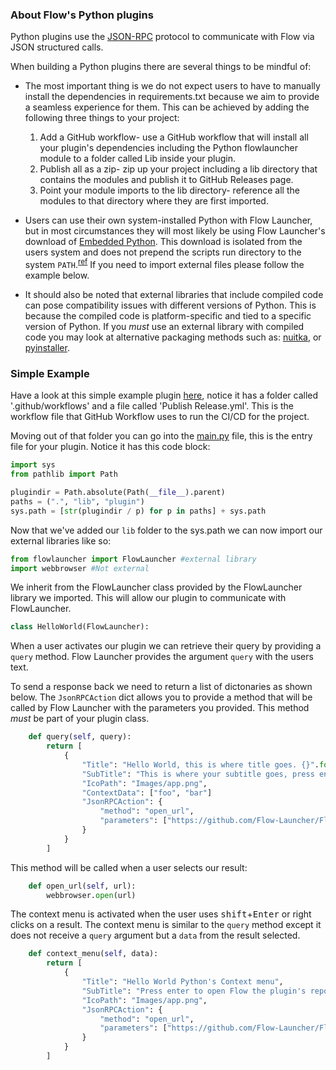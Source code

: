 ### About Flow's Python plugins

Python plugins use the [JSON-RPC](https://flow-launcher.github.io/docs/#/json-rpc) protocol to communicate with Flow via JSON structured calls.

When building a Python plugins there are several things to be mindful of:

* The most important thing is we do not expect users to have to manually install the dependencies in requirements.txt because we aim to provide a seamless experience for them. This can be achieved by adding the following three things to your project:
    1. Add a GitHub workflow- use a GitHub workflow that will install all your plugin's dependencies including the Python flowlauncher module to a folder called Lib inside your plugin.
    2. Publish all as a zip- zip up your project including a lib directory that contains the modules and publish it to GitHub Releases page.
    3. Point your module imports to the lib directory- reference all the modules to that directory where they are first imported.

* Users can use their own system-installed Python with Flow Launcher, but in most circumstances they will most likely be using Flow Launcher's download of [Embedded Python](https://docs.python.org/3/using/windows.html#the-embeddable-package). This download is isolated from the users system and does not prepend the scripts run directory to the system `PATH`.<sup>[ref](https://bugs.python.org/issue28245)</sup> If you need to import external files please follow the example below.

* It should also be noted that external libraries that include compiled code can pose compatibility issues with different versions of Python. This is because the compiled code is platform-specific and tied to a specific version of Python. If you *must* use an external library with compiled code you may look at alternative packaging methods such as: [nuitka](http://nuitka.net/), or [pyinstaller](https://pyinstaller.org/en/stable/).

### Simple Example
Have a look at this simple example plugin [here](https://github.com/Flow-Launcher/Flow.Launcher.Plugin.HelloWorldPython), notice it has a folder called '.github/workflows' and a file called 'Publish Release.yml'. This is the workflow file that GitHub Workflow uses to run the CI/CD for the project. 

Moving out of that folder you can go into the [main.py](https://github.com/Flow-Launcher/Flow.Launcher.Plugin.HelloWorldPython/blob/main/main.py) file, this is the entry file for your plugin. Notice it has this code block:
```python
import sys
from pathlib import Path

plugindir = Path.absolute(Path(__file__).parent)
paths = (".", "lib", "plugin")
sys.path = [str(plugindir / p) for p in paths] + sys.path
```

Now that we've added our `lib` folder to the sys.path we can now import our external libraries like so:
```python
from flowlauncher import FlowLauncher #external library
import webbrowser #Not external
```

We inherit from the FlowLauncher class provided by the FlowLauncher library we imported. This will allow our plugin to communicate with FlowLauncher.

```python
class HelloWorld(FlowLauncher):
```

When a user activates our plugin we can retrieve their query by providing a `query` method. Flow Launcher provides the argument `query` with the users text.

To send a response back we need to return a list of dictonaries as shown below. The `JsonRPCAction` dict allows you to provide a method that will be called by Flow Launcher with the parameters you provided. This method *must* be part of your plugin class.

```python
    def query(self, query):
        return [
            {
                "Title": "Hello World, this is where title goes. {}".format(('Your query is: ' + query , query)[query == '']),
                "SubTitle": "This is where your subtitle goes, press enter to open Flow's url",
                "IcoPath": "Images/app.png",
                "ContextData": ["foo", "bar"]
                "JsonRPCAction": {
                    "method": "open_url",
                    "parameters": ["https://github.com/Flow-Launcher/Flow.Launcher"]
                }
            }
        ]
```

This method will be called when a user selects our result:

```python
    def open_url(self, url):
        webbrowser.open(url)
```

The context menu is activated when the user uses <kbd>shift</kbd>+<kbd>Enter</kbd> or right clicks on a result. The context menu is similar to the `query` method except it does not receive a `query` argument but a `data` from the result selected.

```python
    def context_menu(self, data):
        return [
            {
                "Title": "Hello World Python's Context menu",
                "SubTitle": "Press enter to open Flow the plugin's repo in GitHub",
                "IcoPath": "Images/app.png",
                "JsonRPCAction": {
                    "method": "open_url",
                    "parameters": ["https://github.com/Flow-Launcher/Flow.Launcher.Plugin.HelloWorldPython"]
                }
            }
        ]
```
